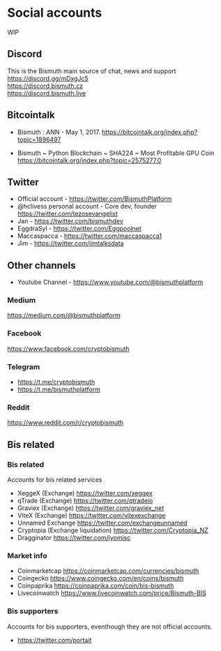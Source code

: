 # Social accounts

WIP

## Discord

This is the Bismuth main source of chat, news and support  
https://discord.gg/mDxgJc5  
https://discord.bismuth.cz  
https://discord.bismuth.live  

## Bitcointalk

* Bismuth : ANN - May 1, 2017.
  https://bitcointalk.org/index.php?topic=1896497

* Bismuth ~ Python Blockchain ~ SHA224 ~ Most Profitable GPU Coin
  https://bitcointalk.org/index.php?topic=2575277.0

## Twitter

* Official account - https://twitter.com/BismuthPlatform
* @hclivess personal account - Core dev, founder https://twitter.com/tezosevangelist
* Jan - https://twitter.com/bismuthdev
* EggdraSyl - https://twitter.com/Eggpoolnet
* Maccaspacca - https://twitter.com/maccaspacca1
* Jim - https://twitter.com/jimtalksdata

## Other channels

* Youtube Channel - https://www.youtube.com/@bismuthplatform

### Medium

https://medium.com/@bismuthplatform

### Facebook

https://www.facebook.com/cryptobismuth

### Telegram

* https://t.me/cryptobismuth
* https://t.me/bismuthplatform

### Reddit
https://www.reddit.com/r/cryptobismuth

## Bis related

### Bis related
Accounts for bis related services

* XeggeX (Exchange) https://twitter.com/xeggex
* qTrade (Exchange) https://twitter.com/qtradeio
* Graviex (Exchange) https://twitter.com/graviex_net
* ViteX (Exchange) https://twitter.com/vitexexchange
* Unnamed Exchange https://twitter.com/exchangeunnamed
* Cryptopia (Exchange liquidation) https://twitter.com/Cryptopia_NZ
* Dragginator https://twitter.com/iyomisc

### Market info

* Coinmarketcap https://coinmarketcap.com/currencies/bismuth
* Coingecko https://www.coingecko.com/en/coins/bismuth
* Coinpaprika https://coinpaprika.com/coin/bis-bismuth
* Livecoinwatch https://www.livecoinwatch.com/price/Bismuth-BIS


### Bis supporters

Accounts for bis supporters, eventhough they are not official accounts.

* https://twitter.com/portait
